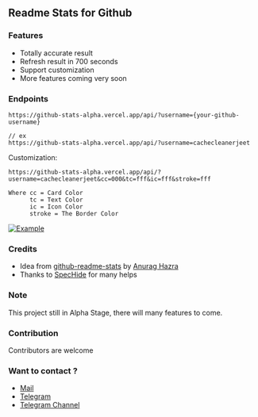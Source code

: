## Readme Stats for Github

### Features
- Totally accurate result
- Refresh result in 700 seconds
- Support customization
- More features coming very soon

### Endpoints

```
https://github-stats-alpha.vercel.app/api/?username={your-github-username}

// ex
https://github-stats-alpha.vercel.app/api/?username=cachecleanerjeet
```

Customization:

```
https://github-stats-alpha.vercel.app/api/?username=cachecleanerjeet&cc=000&tc=fff&ic=fff&stroke=fff

Where cc = Card Color
      tc = Text Color
      ic = Icon Color
      stroke = The Border Color
```

[![Example](https://github-stats-alpha.vercel.app/api/?username=cachecleanerjeet "Example")](https://github.com/cachecleanerjeet/readme-stats-github "Example")

### Credits
- Idea from [github-readme-stats](https://github.com/anuraghazra/github-readme-stats "github-readme-stats") by [Anurag Hazra](https://github.com/anuraghazra "Anurag Hazra")
- Thanks to [SpecHide](https://github.com/SpEcHiDe "SpecHide") for many helps

### Note
This project still in Alpha Stage, there will many features to come.

### Contribution
Contributors are welcome

### Want to contact ?
- [Mail](mailto:me@thetuhin.com "Mail")
- [Telegram](http://telegram.dog/cachecleanerjeet "Telegram")
- [Telegram Channel](http://telegram.dog/tprojects "Telegram Channel")
